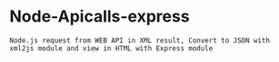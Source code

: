 # Node-Apicalls-express


    Node.js request from WEB API in XML result, Convert to JSON with xml2js module and view in HTML with Express module

    



